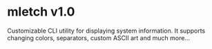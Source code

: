# mletch v1.0 
Customizable CLI utility for displaying system information. It supports changing colors, separators, custom ASCII art and much more...
